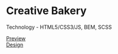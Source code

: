 # Creative Bakery

Technology - HTML5/CSS3/JS, BEM, SCSS

[Preview](https://senkiv-oleh.github.io/creative_bakery/)  
[Design](https://www.figma.com/file/zIi6yfSpSIV4dnTzwaXSjt/Bakerlab?node-id=0%3A1)

